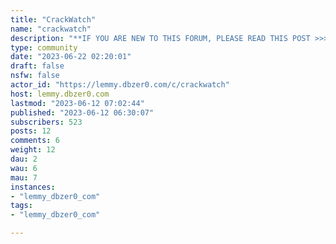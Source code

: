 ```yaml
---
title: "CrackWatch" 
name: "crackwatch"
description: "**IF YOU ARE NEW TO THIS FORUM, PLEASE READ THIS POST >>>>[The Beginner's Guide](https://lemmy.dbzer0.com/post/2768)<<<< IT WILL TAKE 2 MINUTES MAX, AND IT WILL ANSWER MOST OF YOUR QUESTIONS**Welcome to CrackWatch, a piracy news forum dedicated to informing the public about the latest cracks and bypasses.To get live announcements of the latest releases, follow our [Twitter](https://twitter.com/realcrackwatch) Rules>1. No question threads. Read [the beginners guide](https://lemmy.dbzer0.com/post/2768).>2.\tDon't spam or post non-related posts. This includes NSFW.>3.\tDo not use link shorteners>4.\tDon't be rude, racist or sexist>5.\tLinking directly to or requesting cracked games and software is not allowed.>6.\tFollow the [Posting Guideline](https://lemmy.dbzer0.com/post/2769)"
type: community
date: "2023-06-22 02:20:01"
draft: false
nsfw: false
actor_id: "https://lemmy.dbzer0.com/c/crackwatch"
host: lemmy.dbzer0.com
lastmod: "2023-06-12 07:02:44"
published: "2023-06-12 06:30:07"
subscribers: 523
posts: 12
comments: 6
weight: 12
dau: 2
wau: 6
mau: 7
instances:
- "lemmy_dbzer0_com"
tags: 
- "lemmy_dbzer0_com"

---
```

